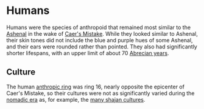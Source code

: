 # Humans

<meta property="og:description" content="Humans were the species of anthropoid most similar to the Ashenal in the wake of Caer's Mistake.">

Humans were the species of anthropoid that remained most similar to the [Ashenal](ashenal.md) in the wake of [Caer's Mistake](../../history/cataclysms/caers-mistake.md). While they looked similar to Ashenal, their skin tones did not include the blue and purple hues of some Ashenal, and their ears were rounded rather than pointed. They also had significantly shorter lifespans, with an upper limit of about 70 [Abrecian years](../../calendar.md#years).

## Culture

The human [anthropic ring](../../geography/anthropic-rings.md) was ring 16, nearly opposite the epicenter of Caer's Mistake, so their cultures were not as significantly varied during the [nomadic era](../../history/eras/nomadic.md) as, for example, the [many shajan cultures](shaja.md#major-cultures).